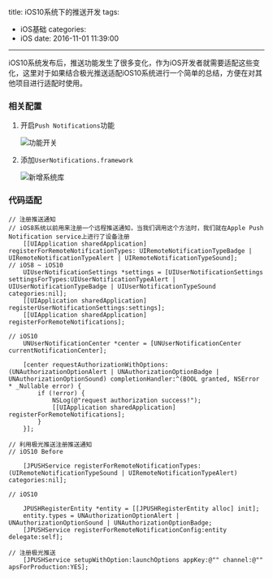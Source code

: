 title: iOS10系统下的推送开发
tags:
  - iOS基础
categories:
  - iOS
date: 2016-11-01 11:39:00
---

iOS10系统发布后，推送功能发生了很多变化，作为iOS开发者就需要适配这些变化，这里对于如果结合极光推送适配iOS10系统进行一个简单的总结，方便在对其他项目进行适配时使用。

### 相关配置

1. 开启`Push Notifications`功能
   
   ![功能开关](/images/iOS之iOS10系统下的推送开发_1.png)

2. 添加`UserNotifications.framework`

   ![新增系统库](/images/iOS之iOS10系统下的推送开发_2.png)

### 代码适配

```
// 注册推送通知
// iOS8系统以前用来注册一个远程推送通知，当我们调用这个方法时，我们就在Apple Push Notification service上进行了设备注册
    [[UIApplication sharedApplication] registerForRemoteNotificationTypes: UIRemoteNotificationTypeBadge | UIRemoteNotificationTypeAlert | UIRemoteNotificationTypeSound];
// iOS8 ~ iOS10 
    UIUserNotificationSettings *settings = [UIUserNotificationSettings settingsForTypes:UIUserNotificationTypeAlert | UIUserNotificationTypeBadge | UIUserNotificationTypeSound categories:nil];
    [[UIApplication sharedApplication] registerUserNotificationSettings:settings];
    [[UIApplication sharedApplication] registerForRemoteNotifications];
    
// iOS10
    UNUserNotificationCenter *center = [UNUserNotificationCenter currentNotificationCenter];
    
    [center requestAuthorizationWithOptions:(UNAuthorizationOptionAlert | UNAuthorizationOptionBadge | UNAuthorizationOptionSound) completionHandler:^(BOOL granted, NSError * _Nullable error) {
        if (!error) {
            NSLog(@"request authorization success!");
            [[UIApplication sharedApplication] registerForRemoteNotifications];
        }
    }];

```

```
// 利用极光推送注册推送通知
// iOS10 Before
    
    [JPUSHService registerForRemoteNotificationTypes:(UIRemoteNotificationTypeSound | UIRemoteNotificationTypeAlert) categories:nil];
    
// iOS10
    
    JPUSHRegisterEntity *entity = [[JPUSHRegisterEntity alloc] init];
    entity.types = UNAuthorizationOptionAlert | UNAuthorizationOptionSound | UNAuthorizationOptionBadge;
    [JPUSHService registerForRemoteNotificationConfig:entity delegate:self];
    
// 注册极光推送
    [JPUSHService setupWithOption:launchOptions appKey:@"" channel:@"" apsForProduction:YES];
```